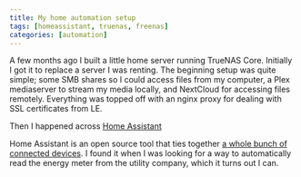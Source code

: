 ```yaml
---
title: My home automation setup
tags: [homeassistant, truenas, freenas]
categories: [automation]
---
```


A few months ago I built a little home server running TrueNAS Core. Initially I got it to replace a server I was renting. The beginning setup was quite simple; some SMB shares so I could access files from my computer, a Plex mediaserver to stream my media locally, and NextCloud for accessing files remotely. Everything was topped off with an nginx proxy for dealing with SSL certificates from LE.

Then I happened across [Home Assistant](https://www.home-assistant.io)

Home Assistant is an open source tool that ties together [a whole bunch of connected devices](https://www.home-assistant.io/integrations). I found it when I was looking for a way to automatically read the energy meter from the utility company, which it turns out I can.


